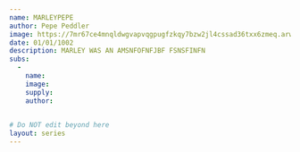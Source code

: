 ```yaml
---
name: MARLEYPEPE
author: Pepe Peddler
image: https://7mr67ce4mnqldwgvapvqgpugfzkqy7bzw2jl4cssad36txx6zmeq.arweave.net/-yPviJxjYLHY1QPrAz6GLlUMfDm2kr4KUgD36d7-ywk/fakemarley-gif.gif
date: 01/01/1002
description: MARLEY WAS AN AMSNFOFNFJBF FSNSFINFN
subs: 
  -
    name: 
    image: 
    supply:
    author:
    

# Do NOT edit beyond here
layout: series
---
```

